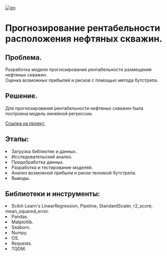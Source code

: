 [![en](https://img.shields.io/badge/lang-en-red.svg)](README.en.md)

# Прогнозирование рентабельности расположения нефтяных скважин. 

## Проблема.
Разработка модели прогнозирования рентабельности размещения нефтяных скважин.<br>
Оценка возможных прибылей и рисков с помощью метода бутстрепа.
## Решение.
Для прогнозирования рентабельности нефтяных скважин была построена модель линейной регрессии.

[Ссылка на проект.](https://github.com/mrBrain101/Yandex_Practicum_projects/blob/234c5a72a8922f2d51e708f1afcc28c5cc439978/ML_Oil_Economy_Bootstrap/Ya_Practicum_ML_Oil_Economy_distr_RUS.ipynb)

## Этапы:
<li>Загрузка библиотек и данных.
<li>Исследовательский анализ. 
<li>Предобработка данных.
<li>Разработка и тестирование моделей.
<li>Анализ возможной прибыли и риски техникой бутстрепа.
<li>Выводы.
  
## Библиотеки и инструменты:
<li>Scikit-Learn's LinearRegression, Pipeline, StandardScaler, r2_score, mean_squared_error. 
<li>Pandas. 
<li>Matplotlib. 
<li>Seaborn. 
<li>Numpy. 
<li>OS. 
<li>Requests.
<li>TQDM.
